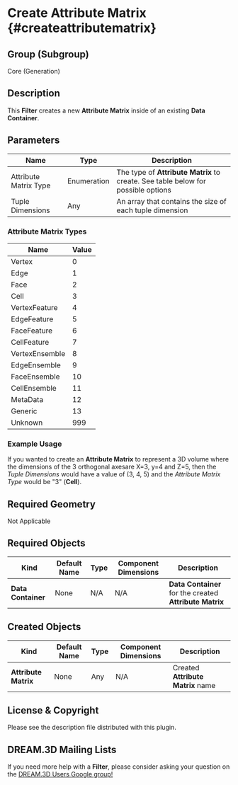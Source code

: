 Create Attribute Matrix {#createattributematrix}
=============

## Group (Subgroup) ##
Core (Generation)


## Description ##

This **Filter** creates a new **Attribute Matrix** inside of an existing **Data Container**.

## Parameters ##
| Name | Type | Description |
|------|------|-------------|
| Attribute Matrix Type | Enumeration | The type of **Attribute Matrix** to create. See table below for possible options |
| Tuple Dimensions | Any | An array that contains the size of each tuple dimension |

### Attribute Matrix Types ###

| Name | Value |
|------|-------|
| Vertex | 0 |
| Edge | 1 |
| Face | 2 |
| Cell | 3 |
| VertexFeature | 4 |
| EdgeFeature | 5 |
| FaceFeature | 6 |
| CellFeature | 7 |
| VertexEnsemble | 8 |
| EdgeEnsemble | 9 |
| FaceEnsemble | 10 |
| CellEnsemble | 11 |
| MetaData | 12 |
| Generic | 13 |
| Unknown | 999 |


### Example Usage ###

If you wanted to create an **Attribute Matrix** to represent a 3D volume where the dimensions of the 3 orthogonal axesare X=3, y=4 and Z=5, then the _Tuple Dimensions_ would have a value of (3, 4, 5) and the _Attribute Matrix Type_ would be "3" (**Cell**).


## Required Geometry ##

Not Applicable

## Required Objects ##
| Kind | Default Name | Type | Component Dimensions | Description |
|------|--------------|-------------|---------|-----|
| **Data Container**  | None | N/A | N/A | **Data Container** for the created **Attribute Matrix**  |

## Created Objects ##
| Kind | Default Name | Type | Component Dimensions | Description |
|------|--------------|-------------|---------|-----|
| **Attribute Matrix**  | None | Any | N/A | Created **Attribute Matrix** name  |

## License & Copyright ##

Please see the description file distributed with this plugin.

## DREAM.3D Mailing Lists ##

If you need more help with a **Filter**, please consider asking your question on the [DREAM.3D Users Google group!](https://groups.google.com/forum/?hl=en#!forum/dream3d-users)
